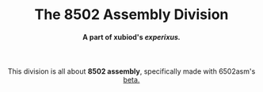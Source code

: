 <div align="center">
<h1>The 8502 Assembly Division</h1>
<h4>A part of xubiod's <i>experixus.</i></h4>
<br />
<br />
This division is all about <strong>8502 assembly</strong>, specifically made with 6502asm's <a href="http://6502asm.com/beta">beta.</a>
</div>

